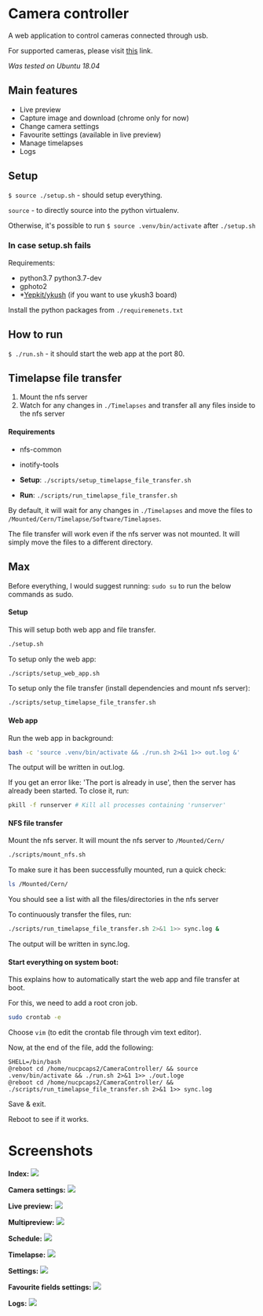 # Camera controller
A web application to control cameras connected through usb.

For supported cameras, please visit [this](http://www.gphoto.org/proj/libgphoto2/support.php) link.

*Was tested on Ubuntu 18.04*

## Main features
- Live preview
- Capture image and download (chrome only for now)
- Change camera settings
- Favourite settings (available in live preview)
- Manage timelapses
- Logs

## Setup
`$ source ./setup.sh` - should setup everything.

`source` - to directly source into the python virtualenv.

Otherwise, it's possible to run `$ source .venv/bin/activate` after `./setup.sh`

### In case setup.sh fails
Requirements:
- python3.7 python3.7-dev
- gphoto2
- *[Yepkit/ykush](https://github.com/Yepkit/ykush.git) (if you want to use ykush3 board)

Install the python packages from `./requiremenets.txt`

## How to run
`$ ./run.sh` - it should start the web app at the port 80.


## Timelapse file transfer
1. Mount the nfs server
2. Watch for any changes in `./Timelapses` and transfer all any files inside to the nfs server

#### Requirements
- nfs-common
- inotify-tools


- **Setup**: `./scripts/setup_timelapse_file_transfer.sh`
- **Run**: `./scripts/run_timelapse_file_transfer.sh`

By default, it will wait for any changes in `./Timelapses` and move the files to `/Mounted/Cern/Timelapse/Software/Timelapses`.

The file transfer will work even if the nfs server was not mounted. It will simply move the files to a different directory.


## Max

Before everything, I would suggest running: `sudo su` to run the below commands as sudo.

#### Setup
This will setup both web app and file transfer.
~~~bash
./setup.sh
~~~

To setup only the web app:
~~~bash
./scripts/setup_web_app.sh
~~~

To setup only the file transfer (install dependencies and mount nfs server):
~~~bash
./scripts/setup_timelapse_file_transfer.sh
~~~


#### Web app
Run the web app in background:
~~~bash
bash -c 'source .venv/bin/activate && ./run.sh 2>&1 1>> out.log &'
~~~

The output will be written in out.log.

If you get an error like: 'The port is already in use', then the server has already been started. To close it, run:
~~~bash
pkill -f runserver # Kill all processes containing 'runserver'
~~~


#### NFS file transfer

Mount the nfs server. It will mount the nfs server to `/Mounted/Cern/`
~~~bash
./scripts/mount_nfs.sh
~~~

To make sure it has been successfully mounted, run a quick check:
~~~bash
ls /Mounted/Cern/
~~~
You should see a list with all the files/directories in the nfs server

To continuously transfer the files, run:
~~~bash
./scripts/run_timelapse_file_transfer.sh 2>&1 1>> sync.log &
~~~

The output will be written in sync.log.

#### Start everything on system boot:
This explains how to automatically start the web app and file transfer at boot.

For this, we need to add a root cron job.
~~~bash
sudo crontab -e
~~~
Choose `vim` (to edit the crontab file through vim text editor).

Now, at the end of the file, add the following:
~~~
SHELL=/bin/bash
@reboot cd /home/nucpcaps2/CameraController/ && source .venv/bin/activate && ./run.sh 2>&1 1>> ./out.loge
@reboot cd /home/nucpcaps2/CameraController/ && ./scripts/run_timelapse_file_transfer.sh 2>&1 1>> sync.log
~~~
Save & exit.

Reboot to see if it works.

# Screenshots
**Index:**
![](./imgs/index.png)

**Camera settings:**
![](./imgs/all_settings.png)

**Live preview:**
![](./imgs/single_preview.png)

**Multipreview:**
![](./imgs/multipreview.png)

**Schedule:**
![](./imgs/schedule.png)

**Timelapse:**
![](./imgs/timelapse.png)

**Settings:**
![](./imgs/general_settings.png)

**Favourite fields settings:**
![](./imgs/fav_fields_settings.png)

**Logs:**
![](./imgs/logs.png)
